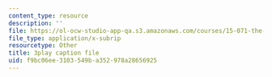 ```yaml
---
content_type: resource
description: ''
file: https://ol-ocw-studio-app-qa.s3.amazonaws.com/courses/15-071-the-analytics-edge-spring-2017/f9bc06ee3103549ba352978a28656925_jcvxkX2V-SM.vtt
file_type: application/x-subrip
resourcetype: Other
title: 3play caption file
uid: f9bc06ee-3103-549b-a352-978a28656925
---
```

